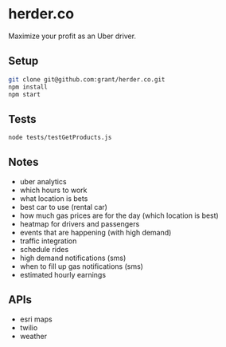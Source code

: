 herder.co
=========

Maximize your profit as an Uber driver.

## Setup
```sh
git clone git@github.com:grant/herder.co.git
npm install
npm start
```

## Tests
```sh
node tests/testGetProducts.js
```

## Notes
- uber analytics
- which hours to work
- what location is bets
- best car to use (rental car)
- how much gas prices are for the day (which location is best)
- heatmap for drivers and passengers
- events that are happening (with high demand)
- traffic integration
- schedule rides
- high demand notifications (sms)
- when to fill up gas notifications (sms)
- estimated hourly earnings

## APIs
- esri maps
- twilio
- weather
